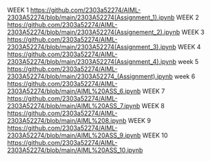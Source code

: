 WEEK 1 https://github.com/2303a52274/AIML-2303A52274/blob/main/2303A52274(Assignment_1).ipynb
WEEK 2 https://github.com/2303a52274/AIML-2303A52274/blob/main/2303A52274(Assignement_2).ipynb
WEEK 3 https://github.com/2303a52274/AIML-2303A52274/blob/main/2303A52274(Assignment_3).ipynb
WEEK 4 https://github.com/2303a52274/AIML-2303A52274/blob/main/2303A52274(Assignment_4).ipynb
week 5 https://github.com/2303a52274/AIML-2303A52274/blob/main/2303A52274_(Assignment).ipynb
week 6 https://github.com/2303a52274/AIML-2303A52274/blob/main/AIML%20ASS_6.ipynb
WEEK 7 https://github.com/2303a52274/AIML-2303A52274/blob/main/AIML%20ASS_7.ipynb
WEEK 8 https://github.com/2303a52274/AIML-2303A52274/blob/main/AIML%208.ipynb
WEEK 9 https://github.com/2303a52274/AIML-2303A52274/blob/main/AIML%20ASS_9.ipynb
WEEK 10 https://github.com/2303a52274/AIML-2303A52274/blob/main/AIML%20ASS_10.ipynb
